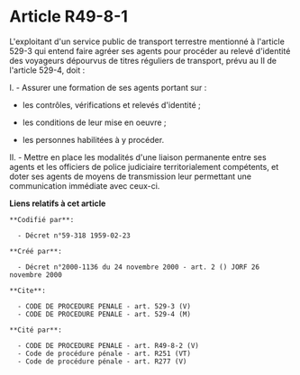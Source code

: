 # Article R49-8-1

L'exploitant d'un service public de transport terrestre mentionné à l'article 529-3 qui entend faire agréer ses agents pour
procéder au relevé d'identité des voyageurs dépourvus de titres réguliers de transport, prévu au II de l'article 529-4,
doit :

I. - Assurer une formation de ses agents portant sur :

- les contrôles, vérifications et relevés d'identité ;

- les conditions de leur mise en oeuvre ;

- les personnes habilitées à y procéder.

II. - Mettre en place les modalités d'une liaison permanente entre ses agents et les officiers de police judiciaire
territorialement compétents, et doter ses agents de moyens de transmission leur permettant une communication immédiate avec
ceux-ci.

**Liens relatifs à cet article**

	**Codifié par**:

	  - Décret n°59-318 1959-02-23

	**Créé par**:

	  - Décret n°2000-1136 du 24 novembre 2000 - art. 2 () JORF 26 novembre 2000

	**Cite**:

	  - CODE DE PROCEDURE PENALE - art. 529-3 (V)
	  - CODE DE PROCEDURE PENALE - art. 529-4 (M)

	**Cité par**:

	  - CODE DE PROCEDURE PENALE - art. R49-8-2 (V)
	  - Code de procédure pénale - art. R251 (VT)
	  - Code de procédure pénale - art. R277 (V)

